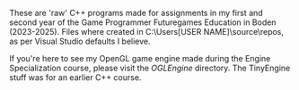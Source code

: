 These are 'raw' C++ programs made for assignments in my first and second year of the Game Programmer Futuregames Education in Boden (2023-2025).
Files where created in C:\Users\[USER NAME]\source\repos, as per Visual Studio defaults I believe.

If you're here to see my OpenGL game engine made during the Engine Specialization course, please visit the _OGLEngine_ directory.
The TinyEngine stuff was for an earlier C++ course. 

